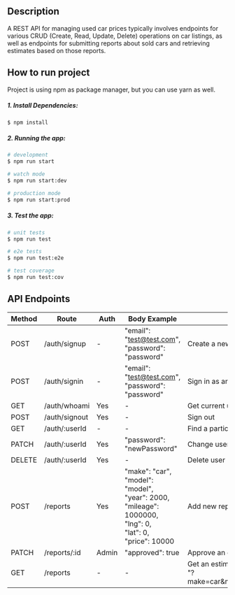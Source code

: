 ## Description

A REST API for managing used car prices typically involves endpoints for various CRUD (Create, Read, Update, Delete) operations on car listings, as well as endpoints for submitting reports about sold cars and retrieving estimates based on those reports. 

## How to run project
Project is using npm as package manager, but you can use yarn as well.
##### 1. Install Dependencies:
```bash
$ npm install
```

##### 2. Running the app:

```bash
# development
$ npm run start

# watch mode
$ npm run start:dev

# production mode
$ npm run start:prod
```

##### 3. Test the app:

```bash
# unit tests
$ npm run test

# e2e tests
$ npm run test:e2e

# test coverage
$ npm run test:cov
```
## API Endpoints

| Method | Route | Auth | Body Example | Description |
|---|---|---|---|---|
| POST | /auth/signup | - | "email": "test@test.com",<br>"password": "password" | Create a new user |
| POST | /auth/signin | - | "email": "test@test.com",<br>"password": "password" | Sign in as an existing user |
| GET | /auth/whoami | Yes | - | Get current user |
| POST | /auth/signout | Yes | - | Sign out |
| GET | /auth/:userId | - | - | Find a particular user |
| PATCH | /auth/:userId | Yes | "password": "newPassword" | Change user password |
| DELETE | /auth/:userId | Yes | - | Delete user |
| POST | /reports | Yes | "make": "car",<br>"model": "model",<br>"year": 2000,<br>"mileage": 1000000,  <br>"lng": 0,<br>"lat": 0,<br>"price": 10000 | Add new report |
| PATCH | /reports/:id | Admin | "approved": true | Approve an existing report |
| GET | /reports | - | - | Get an estimate for an existing using params, for example<br>"?make=car&model=modela&lng=0&lat=0&mileage=1000000&year=2000" |
